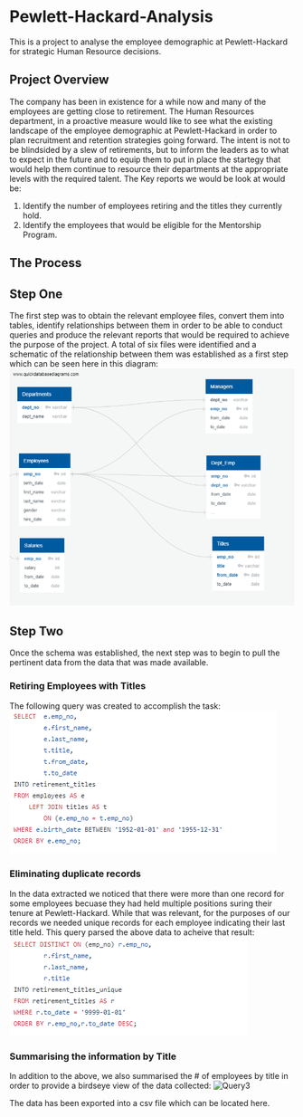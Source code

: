 # Pewlett-Hackard-Analysis
This is a project to analyse the employee demographic at Pewlett-Hackard for strategic Human Resource decisions.
## Project Overview
The company has been in existence for a while now and many of the employees are getting close to retirement. The Human Resources department, in a proactive measure would like to see what the existing landscape of the employee demographic at Pewlett-Hackard in order to plan recruitment and retention strategies going forward. The intent is not to be blindsided by a slew of retirements, but to inform the leaders as to what to expect in the future and to equip them to put in place the startegy that would help them continue to resource their departments at the appropriate levels with the required talent. The Key reports we would be look at would be:<br>
1. Identify the number of employees retiring and the titles they currently hold.
2. Identify the employees that would be eligible for the Mentorship Program.
## The Process
## Step One
The first step was to obtain the relevant employee files, convert them into tables, identify relationships between them in order to be able to conduct queries and produce the relevant reports that would be required to achieve the purpose of the project.
A total of six files were identified and a schematic of the relationship between them was established as a first step which can be seen here in this diagram:
![schema](https://github.com/lallben/Pewlett-Hackard-Analysis/blob/main/Analysis%20Projects%20Folder/Pewlett-Hackard-Analysis%20Folder/EmployeeDB.png)
## Step Two
Once the schema was established, the next step was to begin to pull the pertinent data from the data that was made available.<br>
### Retiring Employees with Titles
The following query was created to accomplish the task:
![Query1](https://github.com/lallben/Pewlett-Hackard-Analysis/blob/main/Analysis%20Projects%20Folder/Pewlett-Hackard-Analysis%20Folder/query1.png)<br>

### Eliminating duplicate records
In the data extracted we noticed that there were more than one record for some employees becuase they had held multiple positions suring their tenure at Pewlett-Hackard. While that was relevant, for the purposes of our records we needed unique records for each employee indicating their last title held. This query parsed the above data to acheive that result:
![Query2](https://github.com/lallben/Pewlett-Hackard-Analysis/blob/main/Analysis%20Projects%20Folder/Pewlett-Hackard-Analysis%20Folder/query2.png)<br>

### Summarising the information by Title
In addition to the above, we also summarised the # of employees by title in order to provide a birdseye view of the data collected:
![Query3](https://github.com/lallben/Pewlett-Hackard-Aalysis/blob/main/Analysis%20Projects%20Folder/Pewlett-Hackard-Analysis%20Folder/query3.png)<br>

The data has been exported into a csv file which can be located here.
